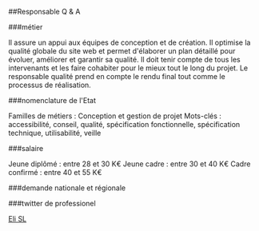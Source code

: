 ##Responsable Q & A

###métier

Il assure un appui aux équipes de conception et de création. Il optimise la qualité globale du site web et permet d'élaborer un plan détaillé pour évoluer, améliorer et garantir sa qualité. Il doit tenir compte de tous les intervenants et les faire cohabiter pour le mieux tout le long du projet. Le responsable qualité prend en compte le rendu final tout comme le processus de réalisation. 


###nomenclature de l'Etat

Familles de métiers : Conception et gestion de projet
Mots-clés : accessibilité, conseil, qualité, spécification fonctionnelle, spécification technique, utilisabilité, veille

###salaire

Jeune diplômé : entre 28 et 30 K€
Jeune cadre : entre 30 et 40 K€
Cadre confirmé : entre 40 et 55 K€

###demande nationale et régionale



###twitter de professionel

[Eli SL](https://twitter.com/eliesl)




